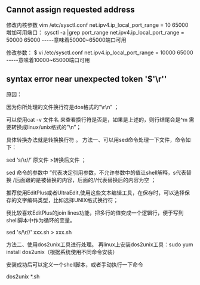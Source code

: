 ## Cannot assign requested address

修改内核参数
vim /etc/sysctl.conf
net.ipv4.ip_local_port_range = 10 65000
增加可用端口：
sysctl -a |grep port_range
net.ipv4.ip_local_port_range = 50000 65000 -----意味着50000~65000端口可用

修改参数：
$ vi /etc/sysctl.conf
net.ipv4.ip_local_port_range = 10000 65000 -----意味着10000~65000端口可用

## syntax error near unexpected token '$'\r''

原因：

因为你所处理的文件换行符是dos格式的”\r\n” ；

可以使用cat -v 文件名 来查看换行符是否是，如果是上述的，则行结尾会是^m 需要转换成linux/unix格式的”\n”；

具体转换办法就是转换换行符 。
方法一、可以用sed命令处理一下文件，命令如下： 

sed ‘s/\r//’ 原文件 >转换后文件 ；

sed 命令的参数中 ”代表决定引用参数，不允许参数中的值让shell解释，s代表替换 /后面跟的是被替换的内容，后面的//代表替换后的内容为空 ；

推荐使用EditPlus或者UltraEdit,使用这些文本编辑工具，在保存时，可以选择保存的文字编码类型，比如选择UNIX格式换行符；

我比较喜欢EditPlus的join lines功能，把多行的值变成一个逻辑行，便于写到shell脚本中作为循环的变量。

 sed 's/\r//' xxx.sh > xxx.sh

 方法二、使用dos2unix工具进行处理。
再linux上安装dos2unix工具：sudo yum install dos2unix（根据系统使用不同命令安装）

安装成功后可以定义一个shell脚本，或者手动执行一下命令

dos2unix  *.sh


